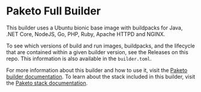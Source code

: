 # Paketo Full Builder

This builder uses a Ubuntu bionic base image with buildpacks for Java, .NET Core, NodeJS, Go, PHP, Ruby, Apache HTTPD and NGINX.

To see which versions of build and run images, buildpacks, and the lifecycle that are contained within a given builder version, see the Releases on this repo. This information is also available in the `builder.toml`.

For more information about this builder and how to use it, visit the [Paketo builder documentation](https://paketo.io/docs/builders/).
To learn about the stack included in this builder, visit the [Paketo stack documentation](https://paketo.io/docs/stacks/).
